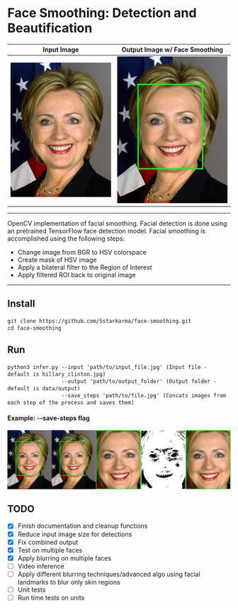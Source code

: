 # Face Smoothing: Detection and Beautification

Input Image             |  Output Image w/ Face Smoothing
:-------------------------:|:-------------------------:
![alt text](https://github.com/5starkarma/face-smoothing/blob/main/data/images/hillary_clinton.jpg?raw=true "Input image")  |  ![alt text](https://github.com/5starkarma/face-smoothing/blob/main/data/output/output_with_bbox0.jpg?raw=true "Output image")
---
OpenCV implementation of facial smoothing. Facial detection is done using an pretrained TensorFlow face detection model. Facial smoothing is accomplished using the following steps:

- Change image from BGR to HSV colorspace
- Create mask of HSV image
- Apply a bilateral filter to the Region of Interest
- Apply filtered ROI back to original image

---

## Install
```
git clone https://github.com/5starkarma/face-smoothing.git
cd face-smoothing
```
## Run
```
python3 infer.py --input 'path/to/input_file.jpg' (Input file - default is hillary_clinton.jpg)
                 --output 'path/to/output_folder' (Output folder - default is data/output)
                 --save_steps 'path/to/file.jpg' (Concats images from each step of the process and saves them)
```
#### Example: --save-steps flag
![alt text](https://github.com/5starkarma/face-smoothing/blob/main/data/output/combined0.jpg?raw=true "Processing steps")

## TODO
- [X] Finish documentation and cleanup functions
- [X] Reduce input image size for detections
- [X] Fix combined output
- [X] Test on multiple faces
- [X] Apply blurring on multiple faces
- [ ] Video inference
- [ ] Apply different blurring techniques/advanced algo using facial landmarks to blur only skin regions
- [ ] Unit tests
- [ ] Run time tests on units
